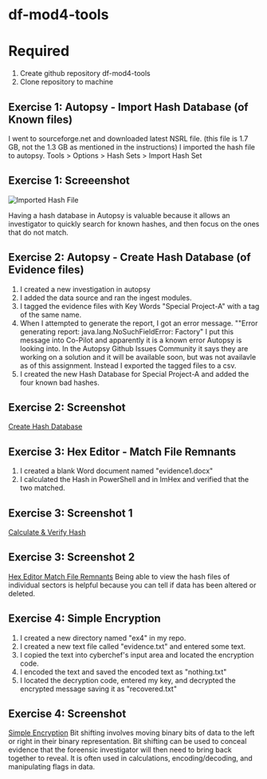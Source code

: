 # df-mod4-tools
# Required
1. Create github repository df-mod4-tools
2. Clone repository to machine

## Exercise 1: Autopsy - Import Hash Database (of Known files)
I went to sourceforge.net and downloaded latest NSRL file. (this file is 1.7 GB, not the 1.3 GB as mentioned in the instructions)
I imported the hash file to autopsy. Tools > Options > Hash Sets > Import Hash Set
## Exercise 1: Screeenshot
![Imported Hash File](https://github.com/user-attachments/assets/05ca47b2-6157-4b4f-9f33-294e2ba708da)

Having a hash database in Autopsy is valuable because it allows an investigator to quickly search for known hashes, and then focus on the ones that do not match.

## Exercise 2: Autopsy - Create Hash Database (of Evidence files)
1. I created a new investigation in autopsy
2. I added the data source and ran the ingest modules.
3. I tagged the evidence files with Key Words "Special Project-A" with a tag of the same name.
4. When I attempted to generate the report, I got an error message. ""Error generating report: java.lang.NoSuchFieldError: Factory" I put this message into Co-Pilot and apparently it is a known error Autopsy is looking into. In the Autopsy Github Issues Community it says they are working on a solution and it will be available soon, but was not availavle as of this assignment. Instead I exported the tagged files to a csv.
5. I created the new Hash Database for Special Project-A and added the four known bad hashes.
## Exercise 2: Screenshot
[Create Hash Database](Mod4ex2CreateHashDatabase.png)

## Exercise 3: Hex Editor - Match File Remnants
1. I created a blank Word document named "evidence1.docx" 
2. I calculated the Hash in PowerShell and in ImHex and verified that the two matched.
## Exercise 3: Screenshot 1
[Calculate & Verify Hash](Mod4CalculateandVerifyHash.png)
## Exercise 3: Screenshot 2
[Hex Editor Match File Remnants](Mod4ex3HexEditormatchFileRemnants.png)
Being able to view the hash files of individual sectors is helpful because you can tell if data has been altered or deleted.

## Exercise 4: Simple Encryption
1. I created a new directory named "ex4" in my repo.
2. I created a new text file called "evidence.txt" and entered some text.
3. I copied the text into cyberchef's input area and located the encryption code. 
4. I encoded the text and saved the encoded text as "nothing.txt"
5. I located the decryption code, entered my key, and decrypted the encrypted message saving it as "recovered.txt"
## Exercise 4: Screenshot
[Simple Encryption](Mod4ex4SimpleEncryption.png)
Bit shifting involves moving binary bits of data to the left or right in their binary representation. Bit shifting can be used to conceal evidence that the foreensic investigator will then need to bring back together to reveal. It is often used in calculations, encoding/decoding, and manipulating flags in data.
